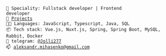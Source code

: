 <code>👷 Speciality: Fullstack developer | Frontend developer</code><br>
<code>🧻 [Projects](https://github.com/AleksandrMihasenko?tab=repositories)</code><br>
<code>🧑‍💻 Languages: JavaScript, Typescript, Java, SQL</code><br>
<code>📦 Tech stack: Vue.js, Nuxt.js, Spring, Spring Boot, MySQL, Rabbit, Docker</code><br>
<code>💬 telegram: [@Jolli277](https://telegram.me/Jolli277)</code><br>
<code>📫 [aleksandr.mihasenko@gmail.com](mailto:aleksandr.mihasenko@gmail.com)</code>
<!-- <code>💡 [Skills](SKILLS.md)</code><br> -->
<!-- <code>⚪ Community: Metarhia</code> -->
